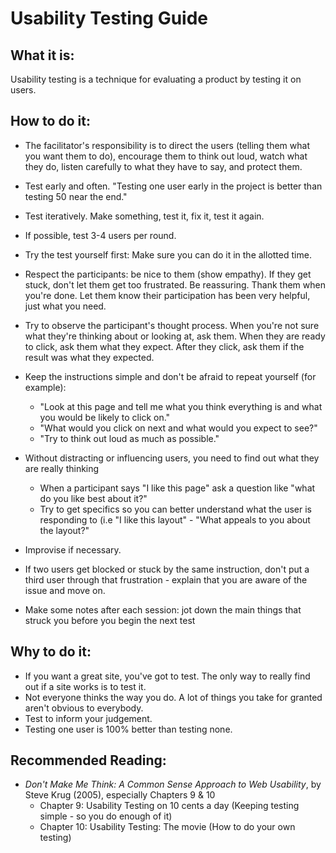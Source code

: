 # Usability Testing Guide

## What it is:

Usability testing is a technique for evaluating a product by testing it on users.

## How to do it:

* The facilitator's responsibility is to direct the users (telling them what you want them to do), encourage them to think out loud, watch what they do, listen carefully to what they have to say, and protect them.
* Test early and often. "Testing one user early in the project is better than testing 50 near the end."
* Test iteratively. Make something, test it, fix it, test it again.
* If possible, test 3-4 users per round.
* Try the test yourself first: Make sure you can do it in the allotted time.
* Respect the participants: be nice to them (show empathy). If they get stuck, don't let them get too frustrated. Be reassuring. Thank them when you're done. Let them know their participation has been very helpful, just what you need.
* Try to observe the participant's thought process. When you're not sure what they're thinking about or looking at, ask them. When they are ready to click, ask them what they expect. After they click, ask them if the result was what they expected.
* Keep the instructions simple and don't be afraid to repeat yourself (for example):
    * "Look at this page and tell me what you think everything is and what you would be likely to click on."
    * "What would you click on next and what would you expect to see?"
    * "Try to think out loud as much as possible."

* Without distracting or influencing users, you need to find out what they are really thinking
    * When a participant says "I like this page" ask a question like "what do you like best about it?"
    * Try to get specifics so you can better understand what the user is responding to (i.e "I like this layout" - "What appeals to you about the layout?"

* Improvise if necessary.
* If two users get blocked or stuck by the same instruction, don't put a third user through that frustration - explain that you are aware of the issue and move on.
* Make some notes after each session: jot down the main things that struck you before you begin the next test

## Why to do it:

* If you want a great site, you've got to test. The only way to really find out if a site works is to test it.
* Not everyone thinks the way you do. A lot of things you take for granted aren't obvious to everybody.
* Test to inform your judgement.
* Testing one user is 100% better than testing none.

## Recommended Reading:

* *Don't Make Me Think: A Common Sense Approach to Web Usability*, by Steve Krug (2005), especially Chapters 9 & 10
    * Chapter 9: Usability Testing on 10 cents a day (Keeping testing simple - so you do enough of it)
    * Chapter 10: Usability Testing: The movie (How to do your own testing)
